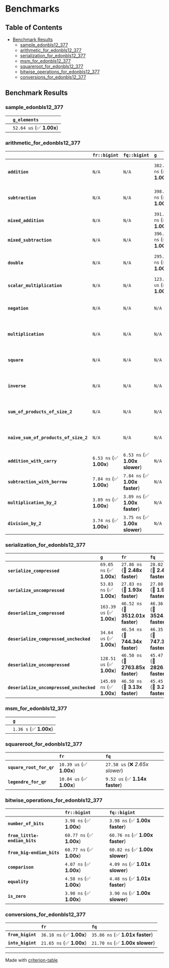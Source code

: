 # Benchmarks

## Table of Contents

- [Benchmark Results](#benchmark-results)
    - [sample_edonbls12_377](#sample_edonbls12_377)
    - [arithmetic_for_edonbls12_377](#arithmetic_for_edonbls12_377)
    - [serialization_for_edonbls12_377](#serialization_for_edonbls12_377)
    - [msm_for_edonbls12_377](#msm_for_edonbls12_377)
    - [squareroot_for_edonbls12_377](#squareroot_for_edonbls12_377)
    - [bitwise_operations_for_edonbls12_377](#bitwise_operations_for_edonbls12_377)
    - [conversions_for_edonbls12_377](#conversions_for_edonbls12_377)

## Benchmark Results

### sample_edonbls12_377

|        | `g_elements`              |
|:-------|:------------------------- |
|        | `52.64 us` (✅ **1.00x**)  |

### arithmetic_for_edonbls12_377

|                                       | `fr::bigint`            | `fq::bigint`                   | `g`                       | `fq`                            | `fr`                             |
|:--------------------------------------|:------------------------|:-------------------------------|:--------------------------|:--------------------------------|:-------------------------------- |
| **`addition`**                        | `N/A`                   | `N/A`                          | `382.20 ns` (✅ **1.00x**) | `8.29 ns` (🚀 **46.13x faster**) | `8.13 ns` (🚀 **46.99x faster**)  |
| **`subtraction`**                     | `N/A`                   | `N/A`                          | `398.67 ns` (✅ **1.00x**) | `8.61 ns` (🚀 **46.29x faster**) | `8.66 ns` (🚀 **46.02x faster**)  |
| **`mixed_addition`**                  | `N/A`                   | `N/A`                          | `391.41 ns` (✅ **1.00x**) | `N/A`                           | `N/A`                            |
| **`mixed_subtraction`**               | `N/A`                   | `N/A`                          | `396.69 ns` (✅ **1.00x**) | `N/A`                           | `N/A`                            |
| **`double`**                          | `N/A`                   | `N/A`                          | `295.96 ns` (✅ **1.00x**) | `9.08 ns` (🚀 **32.61x faster**) | `5.38 ns` (🚀 **55.05x faster**)  |
| **`scalar_multiplication`**           | `N/A`                   | `N/A`                          | `123.25 us` (✅ **1.00x**) | `N/A`                           | `N/A`                            |
| **`negation`**                        | `N/A`                   | `N/A`                          | `N/A`                     | `5.95 ns` (✅ **1.00x slower**)  | `5.95 ns` (✅ **1.00x**)          |
| **`multiplication`**                  | `N/A`                   | `N/A`                          | `N/A`                     | `37.31 ns` (✅ **1.00x slower**) | `37.24 ns` (✅ **1.00x**)         |
| **`square`**                          | `N/A`                   | `N/A`                          | `N/A`                     | `31.75 ns` (✅ **1.01x slower**) | `31.54 ns` (✅ **1.00x**)         |
| **`inverse`**                         | `N/A`                   | `N/A`                          | `N/A`                     | `6.60 us` (✅ **1.05x slower**)  | `6.26 us` (✅ **1.00x**)          |
| **`sum_of_products_of_size_2`**       | `N/A`                   | `N/A`                          | `N/A`                     | `53.13 ns` (✅ **1.01x slower**) | `52.70 ns` (✅ **1.00x**)         |
| **`naive_sum_of_products_of_size_2`** | `N/A`                   | `N/A`                          | `N/A`                     | `79.67 ns` (✅ **1.01x faster**) | `80.64 ns` (✅ **1.00x**)         |
| **`addition_with_carry`**             | `6.53 ns` (✅ **1.00x**) | `6.53 ns` (✅ **1.00x slower**) | `N/A`                     | `N/A`                           | `N/A`                            |
| **`subtraction_with_borrow`**         | `7.84 ns` (✅ **1.00x**) | `7.84 ns` (✅ **1.00x faster**) | `N/A`                     | `N/A`                           | `N/A`                            |
| **`multiplication_by_2`**             | `3.89 ns` (✅ **1.00x**) | `3.89 ns` (✅ **1.00x faster**) | `N/A`                     | `N/A`                           | `N/A`                            |
| **`division_by_2`**                   | `3.74 ns` (✅ **1.00x**) | `3.75 ns` (✅ **1.00x slower**) | `N/A`                     | `N/A`                           | `N/A`                            |

### serialization_for_edonbls12_377

|                                          | `g`                       | `fr`                               | `fq`                                |
|:-----------------------------------------|:--------------------------|:-----------------------------------|:----------------------------------- |
| **`serialize_compressed`**               | `69.05 ns` (✅ **1.00x**)  | `27.86 ns` (🚀 **2.48x faster**)    | `28.02 ns` (🚀 **2.46x faster**)     |
| **`serialize_uncompressed`**             | `53.83 ns` (✅ **1.00x**)  | `27.83 ns` (🚀 **1.93x faster**)    | `27.80 ns` (🚀 **1.94x faster**)     |
| **`deserialize_compressed`**             | `163.39 us` (✅ **1.00x**) | `46.52 ns` (🚀 **3512.01x faster**) | `46.36 ns` (🚀 **3524.76x faster**)  |
| **`deserialize_compressed_unchecked`**   | `34.64 us` (✅ **1.00x**)  | `46.54 ns` (🚀 **744.34x faster**)  | `46.35 ns` (🚀 **747.31x faster**)   |
| **`deserialize_uncompressed`**           | `128.51 us` (✅ **1.00x**) | `46.50 ns` (🚀 **2763.85x faster**) | `45.47 ns` (🚀 **2826.42x faster**)  |
| **`deserialize_uncompressed_unchecked`** | `145.69 ns` (✅ **1.00x**) | `46.50 ns` (🚀 **3.13x faster**)    | `45.45 ns` (🚀 **3.21x faster**)     |

### msm_for_edonbls12_377

|        | `g`                     |
|:-------|:----------------------- |
|        | `1.36 s` (✅ **1.00x**)  |

### squareroot_for_edonbls12_377

|                          | `fr`                     | `fq`                             |
|:-------------------------|:-------------------------|:-------------------------------- |
| **`square_root_for_qr`** | `10.39 us` (✅ **1.00x**) | `27.58 us` (❌ *2.65x slower*)    |
| **`legendre_for_qr`**    | `10.84 us` (✅ **1.00x**) | `9.52 us` (✅ **1.14x faster**)   |

### bitwise_operations_for_edonbls12_377

|                               | `fr::bigint`             | `fq::bigint`                     |
|:------------------------------|:-------------------------|:-------------------------------- |
| **`number_of_bits`**          | `3.98 ns` (✅ **1.00x**)  | `3.98 ns` (✅ **1.00x faster**)   |
| **`from_little-endian_bits`** | `60.77 ns` (✅ **1.00x**) | `60.76 ns` (✅ **1.00x faster**)  |
| **`from_big-endian_bits`**    | `60.77 ns` (✅ **1.00x**) | `60.82 ns` (✅ **1.00x slower**)  |
| **`comparison`**              | `4.07 ns` (✅ **1.00x**)  | `4.09 ns` (✅ **1.01x slower**)   |
| **`equality`**                | `4.50 ns` (✅ **1.00x**)  | `4.48 ns` (✅ **1.01x faster**)   |
| **`is_zero`**                 | `3.90 ns` (✅ **1.00x**)  | `3.90 ns` (✅ **1.00x slower**)   |

### conversions_for_edonbls12_377

|                   | `fr`                     | `fq`                             |
|:------------------|:-------------------------|:-------------------------------- |
| **`from_bigint`** | `36.10 ns` (✅ **1.00x**) | `35.86 ns` (✅ **1.01x faster**)  |
| **`into_bigint`** | `21.65 ns` (✅ **1.00x**) | `21.70 ns` (✅ **1.00x slower**)  |

---
Made with [criterion-table](https://github.com/nu11ptr/criterion-table)


